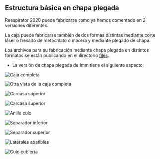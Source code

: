 ## Estructura básica en chapa plegada
Reespirator 2020 puede fabricarse como ya hemos comentado en 2 versiones diferentes. 

La caja puede fabricarse también de dos formas distintas mediante corte láser o fresado de metacrilato o madera y mediante plegado de chapa.

Los archivos para su fabricación mediante chapa plegada en distintos formatos se están publicando en el directorio [files](https://gitlab.com/reespirator/reespirator-doc/files "files").

* La versión de chapa plegada de 1mm tiene el siguiente aspecto:

![Caja completa](https://gitlab.com/reespirator/reespirator-doc/-/raw/master/images/chapa/bmr_000_completo_para_fabricar.jpg "Caja completa")

![Otra vista de la caja completa](https://gitlab.com/reespirator/reespirator-doc/-/raw/master/images/chapa/bmr_000_completo_para_fabricar_2.jpg "Otra vista de la caja completa")

![Carcasa superior](https://gitlab.com/reespirator/reespirator-doc/-/raw/master/images/chapa/BMR_001_CARCASA_SUPERIOR_PARA_FABRICAR.jpg "Carcasa superior para fabricar")

![Carcasa superior](https://gitlab.com/reespirator/reespirator-doc/-/raw/master/images/chapa/bmr_002_tapa_culo_para_fabricar.jpg "Carcasa superior para fabricar")

![Anillo culo](https://gitlab.com/reespirator/reespirator-doc/-/raw/master/images/chapa/bmr_003_anillo_culo_para_fabricar.jpg "Carcasa superior para fabricar")

![Separador inferior](https://gitlab.com/reespirator/reespirator-doc/-/raw/master/images/chapa/bmr_004_separador_inferior_para_fabricar.jpg "Carcasa superior para fabricar")

![Separador superior](https://gitlab.com/reespirator/reespirator-doc/-/raw/master/images/chapa/bmr_005_separador_superior_para_fabricar.jpg "Separador superior")

![Laterales abatibles](https://gitlab.com/reespirator/reespirator-doc/-/raw/master/images/chapa/bmr_006_lateralaes_abatibles_para_fabricar.jpg "Laterales abatibles")

![Culo cubierta](https://gitlab.com/reespirator/reespirator-doc/-/raw/master/images/chapa/bmr_007_culo_cubierta_para_fabricar.jpg "Culo cubierta")

